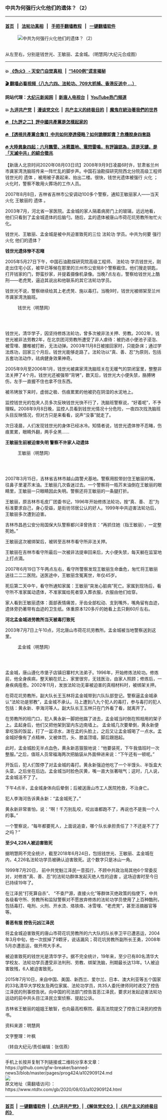 ### 中共为何强行火化他们的遗体？（2）
------------------------

#### [首页](https://github.com/gfw-breaker/banned-news3/blob/master/README.md) &nbsp;&nbsp;|&nbsp;&nbsp; [法轮功真相](https://github.com/begood0513/basic/blob/master/README.md)  &nbsp;&nbsp;|&nbsp;&nbsp; [手把手翻墙教程](https://github.com/gfw-breaker/guides/wiki)  &nbsp;&nbsp;|&nbsp;&nbsp; [一键翻墙软件](https://github.com/gfw-breaker/nogfw/blob/master/README.md)  



<div><div class="featured_image">
 <figure>
  <img alt="中共为何强行火化他们的遗体？（2）" src="https://i.ntdtv.com/assets/uploads/2020/08/2020-08-03_140946-800x450.jpg"/>
 </figure><br/>
 <span class="caption">
  从左至右，分别是钱世光、王敏丽、孟金城。（明慧网/大纪元合成图）
 </span>
</div>
</div><hr/>

#### 💥 [《伪火》 - 天安门自焚真相 ](http://141.164.39.94:10000/videos/blog/weihuo.html)&nbsp; |&nbsp; [“1400例”谎言揭秘  ](http://141.164.39.94:10000/videos/blog/jiexi1400.html)

#### [ 🎬  翻墙必看视频（八九六四、法轮功、709大抓捕、香港反送中 ...）](https://github.com/gfw-breaker/links/blob/master/banned.md)

#### 网站代理：[大纪元新闻网](http://167.172.10.89:10080/gb/) &nbsp;|&nbsp; [新唐人电视台](http://167.172.10.89:8808/gb/) &nbsp;|&nbsp; [YouTube热门频道](http://158.247.203.241/youtube.html)

#### 💥 [九评共产党](http://141.164.39.94:10000/videos/res/jiuping/)&nbsp; |&nbsp; [漫谈党文化](http://141.164.39.94:10000/videos/res/mtdwh/)&nbsp; |&nbsp; [共产主义的终极目的](http://141.164.39.94:10000/videos/res/zjmd/)&nbsp; |&nbsp; [魔鬼在統治著我們的世界](http://141.164.39.94:10000/videos/res/TheSpecter/)  

#### [ 🔥  【九評之二】評中國共產黨是怎樣起家的](http://141.164.39.94:10000/videos/news/../res/jiuping/index.html)

#### [ 🔥  【透視共產黨合集1】中共如何滲透侵略？如何詭辯卸責？危機脫身四套路](http://141.164.39.94:10000/videos/news/../res/detox/index.html)

#### [ 🔥  大陸異象四起：六月飄雪、冰雹蓋地、電閃雷鳴，有評論認為，這是天譴，是「天滅中共」的綜合徵兆](http://141.164.39.94:10000/videos/news/../warning/index.html)

<div><div class="post_content" itemprop="articleBody">
 <p>
  【新唐人北京时间2020年08月03日讯】2008年9月9日凌晨6时许，甘肃省兰州市龚家湾洗脑班传来一阵忙乱的脚步声。中国石油勘探研究院西北分院高级工程师钱世光的
  <ok href="https://www.ntdtv.com/gb/遗体.htm">
   遗体
  </ok>
  ，被用被子裹起来、抬出二楼。很快，钱世光遗体被强行
  <ok href="https://www.ntdtv.com/gb/火化.htm">
   火化
  </ok>
  ；火化时，警察不敢用火葬场的工作人员。
 </p>
 <p>
  2007年8月8日，吉林省吉林市公安调动100多个警察，通知王敏丽家人——当天
  <ok href="https://www.ntdtv.com/gb/火化.htm">
   火化
  </ok>
  王敏丽的
  <ok href="https://www.ntdtv.com/gb/遗体.htm">
   遗体
  </ok>
  。
 </p>
 <p>
  2003年7月，河北省一家医院。孟金城的家人隔着病房门上的玻璃，远远地看，他们只看到了孟金城遗体的后脑勺。随后，孟的遗体被唐山市荷花坑劳教所匆忙火化。
 </p>
 <p>
  钱世光、王敏丽、孟金城是被中共迫害致死的三位
  <ok href="https://www.ntdtv.com/gb/法轮功.htm">
   法轮功
  </ok>
  学员。中共为何要
  <ok href="https://www.ntdtv.com/gb/强行火化.htm">
   强行火化
  </ok>
  他们的遗体？
 </p>
 <p>
  <strong>
   钱世光遗体惨不忍睹
  </strong>
 </p>
 <p>
  2005年5月27日下午，中国石油勘探研究院高级工程师、
  <ok href="https://www.ntdtv.com/gb/法轮功.htm">
   法轮功
  </ok>
  学员钱世光，刚走出住宅小区，被早已等候在那里的兰州市公安局8个警察截住。他们搜走钥匙，打开钱家的门，野蛮抄家，并提着摄像机录像。当晚7点左右，警察给钱世光上酷刑——老虎凳，逼迫其说出和他联系的其它法轮功学员。
 </p>
 <p>
  钱世光不说，警察继续给其上老虎凳、施以毒打。当晚9时，钱世光被绑架至兰州市龚家湾洗脑班。
 </p>
 <figure class="wp-caption alignnone" id="attachment_102909132" style="width: 441px">
  <img alt="" class="size-full wp-image-102909132" src="https://i.ntdtv.com/assets/uploads/2020/08/2020-08-03_140856.jpg">
   <br/><figcaption class="wp-caption-text">
    钱世光（明慧网）
   </figcaption><br/>
  </img>
 </figure><br/>
 <p>
  钱世光，清华学子，因坚持修炼法轮功，曾多次被非法关押、劳教。2002年，钱世光被非法劳教2年，在北京团河劳教所遭受了非人虐待：被扔进小便池子浸泡、被雪埋、腰椎被打断，无法动弹。2003年11月8日被接回家时，只能卧床；通过学法炼功，回家三个月后，钱世光能够走路了。法轮功以“真、善、忍”为原则，包括五套功法动作，祛病健身效果神奇。
 </p>
 <p>
  2005年9月至2006年1月，钱世光被龚家湾洗脑班关在无暖气的禁闭室里，整整非法关押了4个月。钱世光还被强带“背铐”，数天后，钱世光大小便失禁，胳膊铐伤，左手一直握不住也拿不住东西。
 </p>
 <p>
  被吊铐放下来时，虚弱之极、伤痕累累的他被扔在阴湿的水泥地上。
 </p>
 <p>
  监控钱世光的包夹人员多次反映钱世光快不行了，洗脑班警察说，“好着呢”，不予理睬。2008年9月8日晚，监控人员看到钱世光情况十分危险，一夜四次找洗脑班头目反映情况，但对方只是来看看，说声“没事”就走了。
 </p>
 <p>
  次日凌晨，人们发现钱世光的身体已经冰冷。知情者说，钱世光遗体惨不忍睹，伤痕累累，眼睛外翻，两手全黑……
 </p>
 <p>
  <strong>
   王敏丽生前被迫害失明 警察不许家人动遗体
  </strong>
 </p>
 <figure class="wp-caption alignnone" id="attachment_102909130" style="width: 462px">
  <img alt="" class="size-full wp-image-102909130" src="https://i.ntdtv.com/assets/uploads/2020/08/2020-08-03_140840.jpg">
   <br/><figcaption class="wp-caption-text">
    王敏丽（明慧网）
   </figcaption><br/>
  </img>
 </figure><br/>
 <p>
  2007年3月15日，吉林省吉林市越山路警犬基地。警察用胶带封住王敏丽的嘴，往鼻子里灌芥末油。王敏丽几次昏迷过去。一个警察将一瓶芥末油倒在王敏丽的眼睛里，王敏丽一只眼睛因此失明。警察还将王敏丽的一条腿打折。
 </p>
 <p>
  王敏丽，原吉林市毛皮厂团委书记，1996年开始修炼法轮功，按“真、善、 忍”为标准要求自己，身心受益，是街坊邻居公认的好人。1999年中共迫害法轮功后，王敏丽多次遭到迫害。
 </p>
 <p>
  吉林市昌邑公安分局国保大队警察都兴泽曾扬言：“再抓住她（指王敏丽），一定整死她。”
 </p>
 <p>
  王敏丽这次被绑架后，被转至吉林市看守所非法关押。
 </p>
 <p>
  王敏丽在吉林市看守所最后一次被非法提审回来后，大小便失禁，每天躺在监室地上打点滴。
 </p>
 <p>
  2007年6月19日下午两点左右，看守所警察发现王敏丽生命垂危，匆忙将王敏丽送往二二二医院。送医途中，王敏丽含冤离世，年仅45岁。
 </p>
 <p>
  死后第二天中午，看守所通知家属：王敏丽“突发心脏病”死亡。家属到现场后，看守所不准家属动遗体，不准家属给死者穿入葬衣服，衣服由他们给穿。
 </p>
 <p>
  家人看到王敏丽遗体：面部表情痛苦，牙齿全部松动、支到嘴外，嘴角留有血迹，遗体旁扔著带有血迹的卫生纸。体重原本120多斤的她看上去只剩60斤左右。
 </p>
 <p>
  <strong>
   河北孟金城进劳教所当天被毒打致死
  </strong>
 </p>
 <p>
  2003年7月7日上午10点，河北唐山市荷花坑劳教所。孟金城被当地警察送到这里。
 </p>
 <figure class="wp-caption alignnone" id="attachment_102909129" style="width: 223px">
  <img alt="" class="size-full wp-image-102909129" src="https://i.ntdtv.com/assets/uploads/2020/08/2020-08-03_140824.jpg"/>
  <br/><figcaption class="wp-caption-text">
   孟金城（明慧网）
  </figcaption><br/>
 </figure><br/>
 <p>
  孟金城，唐山遵化市堡子店镇旧寨村大法弟子。1996年，开始修炼法轮功。修炼前，他全身疾病，整天躺在炕上，家里很穷，无钱医治，由家人照顾；修炼后，一身疾病痊愈。2002年11月，发放法轮功无辜被迫害的真相材料时，被绑架关押。
 </p>
 <p>
  在荷花坑劳教所，副大队长王玉林将孟金城带到六队队部登记。警察逼孟金城承认“法轮功是邪教”，孟金城不承认。马上遭到八九个犯人的毒打，参与毒打的犯人包括：黄永新、李海河等人。副大队长王玉林只在门外看了看，就离开了。
 </p>
 <p>
  在劳教所的班门口，犯人黄永新一脚把他踹了进去，孟金城当时倒在照相用的架子上。孟起身后，他们又把他架到室内东边南墙上。 孟金城几次要晕倒，黄永新便拿吃饭的饭盆，打了一盆凉水，泼在孟的头脸上，之后又让孟金城喝了一点水。孟金城好像有了点精神，又被体罚，头、膝盖顶墙，脚后跟翘起。
 </p>
 <p>
  此时，孟金城脸无半点血色，黄永新恶狠狠地说：“他要装死，下午我值班时一次整服。”之后，值班人员常福海两次把脑袋从外面伸进来说：“下午还有一顿呢。”
 </p>
 <p>
  开饭后，犯人们暂停了对孟金城的毒打。黄永新强迫他吃了一个半馒头、半饭盒大头菜，之后坐在后边。孟金城当时脸色灰黄，嘴一直大张著喘气；这时，几人说，孟金城活不了了。
 </p>
 <p>
  下午4点半，孟金城身体向后晕倒；后被送唐山市工人医院抢救，不治身亡。
 </p>
 <p>
  犯人李海河告诉黄永新：“孟金城死了。”
 </p>
 <p>
  黄永新非常害怕，说：“啊！千万别乱咬，咬出谁都跑不了，再说也不是我一个人的事。”
 </p>
 <p>
  一个警察说，“每年都要死人，上面说追查，哪个队长承担责任了？不还是不了了之吗？”
 </p>
 <p>
  <strong>
   至少4,226人被迫害致死
  </strong>
 </p>
 <p>
  据明慧网不完全统计，截至2018年6月24日，包括钱世光、王敏丽、孟金城在内，4,226名法轮功学员被确认迫害致死。这个数字只是冰山一角。
 </p>
 <p>
  1999年7月20日， 前中共党魁江泽民一意孤行，不顾中共政治局其他6个常委反对，对修炼“真、善、忍”的法轮功群体发起灭绝人性的迫害 。这场迫害时至今日已持续19年了。
 </p>
 <p>
  在江泽民“打死算自杀”、 “不查尸源，直接火化”等群体灭绝政策的指使下，中共各级看守所、劳教所和监狱警察对不愿放弃修炼的法轮功学员使用了上百种酷刑，包括毒打、电刑、火刑、开水烫、烙铁烙、冰雪埋、“老虎凳”，甚至活摘器官等等。
 </p>
 <p>
  <strong>
   善恶有报 控告元凶江泽民
  </strong>
 </p>
 <p>
  将孟金城迫害致死的唐山市荷花坑劳教所的六大队的队长李卫平已遭恶运，2004年3月中旬，他一次拔掉了9颗牙，说话漏风；荷花坑劳教所副所长王勇，2008年5月亦遭恶运，做开颅大手术。
 </p>
 <p>
  被迫害致死的钱世光是清华学子。据不完全统计，19年来，至少已有80名清华大学校友、法轮功学员遭受非法判刑、劳教、绑架洗脑，刑期最长达13年。1人被迫害致残，6人被迫害致死。
 </p>
 <p>
  2015年7月10日，来自中国、美国、新西兰、爱尔兰、日本、澳大利亚等五个国家的33名清华大学校友及两位家属、法轮功学员，共35人委托律师同时递交了控告江泽民的刑事控告状。向中国的司法部门控告首恶江泽民，要求对发起迫害法轮功运动的前中共头目江泽民立案侦察、提起公诉。
 </p>
 <p>
  吉林省王敏丽的姐姐王敏智，也向最高检察院、最高法院提交了控告江泽民的控告书。
 </p>
 <p>
  资料来源：明慧网
 </p>
 <p>
  文字整理：叶枫
 </p>
 <p>
  （转自大纪元/责任编辑：张信燕）
 </p>
 <div class="single_ad">
 </div>
</div>
</div>
<hr/>
手机上长按并复制下列链接或二维码分享本文章：<br/>
https://github.com/gfw-breaker/banned-news3/blob/master/pages/prog424/a102909124.md <br/>
<a href='https://github.com/gfw-breaker/banned-news3/blob/master/pages/prog424/a102909124.md'><img src='https://github.com/gfw-breaker/banned-news3/blob/master/pages/prog424/a102909124.md.png'/></a> <br/>
原文地址（需翻墙访问）：https://www.ntdtv.com/gb/2020/08/03/a102909124.html


------------------------
#### [首页](https://github.com/gfw-breaker/banned-news3/blob/master/README.md) &nbsp;|&nbsp; [一键翻墙软件](https://github.com/gfw-breaker/nogfw/blob/master/README.md) &nbsp;| [《九评共产党》](https://github.com/gfw-breaker/9ping.md/blob/master/README.md#九评之一评共产党是什么) | [《解体党文化》](https://github.com/gfw-breaker/jtdwh.md/blob/master/README.md) | [《共产主义的终极目的》](https://github.com/gfw-breaker/gczydzjmd.md/blob/master/README.md)


<img src='http://gfw-breaker.win/banned-news3/pages/prog424/a102909124.md' width='0px' height='0px'/>